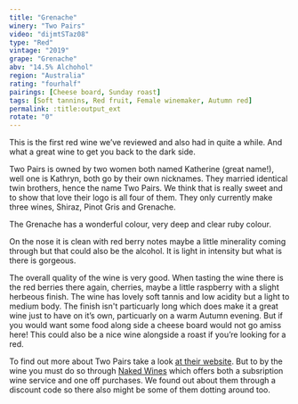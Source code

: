 ```yaml
---
title: "Grenache"
winery: "Two Pairs"
video: "dijmtSTaz08"
type: "Red"
vintage: "2019"
grape: "Grenache"
abv: "14.5% Alchohol"
region: "Australia"
rating: "fourhalf"
pairings: [Cheese board, Sunday roast]
tags: [Soft tannins, Red fruit, Female winemaker, Autumn red]
permalink: :title:output_ext
rotate: "0"
---
```


This is the first red wine we&rsquo;ve reviewed and also had in quite a while. And what a great wine to get you back to the dark side.

Two Pairs is owned by two women both named Katherine (great name!), well one is Kathryn, both go by their own nicknames.  They married identical twin brothers, hence the name Two Pairs. We think that is really sweet and to show that love their logo is all four of them. They only currently make three wines, Shiraz, Pinot Gris and Grenache.

The Grenache has a wonderful colour, very deep and clear ruby colour.

On the nose it is clean with red berry notes maybe a little minerality coming through but that could also be the alcohol. It is light in intensity but what is there is gorgeous.

The overall quality of the wine is very good. When tasting the wine there is the red berries there again, cherries, maybe a little raspberry with a slight herbeous finish. The wine has lovely soft tannis and low acidity but a light to medium body. The finish isn't particuarly long which does make it a great wine just to have on it&rsquo;s own, particuarly on a warm Autumn evening. But if you would want some food along side a cheese board would not go amiss here! This could also be a nice wine alongside a roast if you&rsquo;re looking for a red.

To find out more about Two Pairs take a look <a href="https://twopairswines.com.au/" target="_blank" title="Two Pairs Wines">at their website</a>. But to by the wine you must do so through <a href="https://www.nakedwines.com.au/producers/nina-stocker-kate-day" target="_blank" title="Naked Wines">Naked Wines</a> which offers both a subsription wine service and one off purchases. We found out about them through a discount code so there also might be some of them dotting around too.
